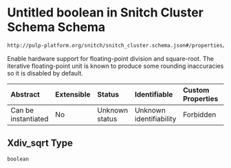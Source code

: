# Untitled boolean in Snitch Cluster Schema Schema

```txt
http://pulp-platform.org/snitch/snitch_cluster.schema.json#/properties/hives/items/properties/cores/items/properties/Xdiv_sqrt
```

Enable hardware support for floating-point division and square-root. The iterative floating-point unit is known to produce some rounding inaccuracies so it is disabled by default.

| Abstract            | Extensible | Status         | Identifiable            | Custom Properties | Additional Properties | Access Restrictions | Defined In                                                                       |
| :------------------ | :--------- | :------------- | :---------------------- | :---------------- | :-------------------- | :------------------ | :------------------------------------------------------------------------------- |
| Can be instantiated | No         | Unknown status | Unknown identifiability | Forbidden         | Allowed               | none                | [snitch_cluster.schema.json*](snitch_cluster.schema.json "open original schema") |

## Xdiv_sqrt Type

`boolean`
